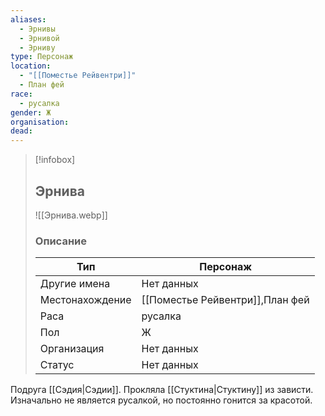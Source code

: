 ```yaml
---
aliases:
  - Эрнивы
  - Эрнивой
  - Эрниву
type: Персонаж
location:
  - "[[Поместье Рейвентри]]"
  - План фей
race:
  - русалка
gender: Ж
organisation: 
dead: 
---
```


> [!infobox]
> 
> ## Эрнива
> 
> ![[Эрнива.webp]]
> 
> ### Описание
> 
> | Тип | Персонаж |
> | --- | --- |
> | Другие имена| Нет данных |
> | Местонахождение | [[Поместье Рейвентри]],План фей |
> | Раса | русалка |
> | Пол | Ж |
> | Организация | Нет данных |
> | Статус | Нет данных |

Подруга [[Сэдия|Сэдии]]. Прокляла [[Стуктина|Стуктину]] из зависти. Изначально не является русалкой, но постоянно гонится за красотой.